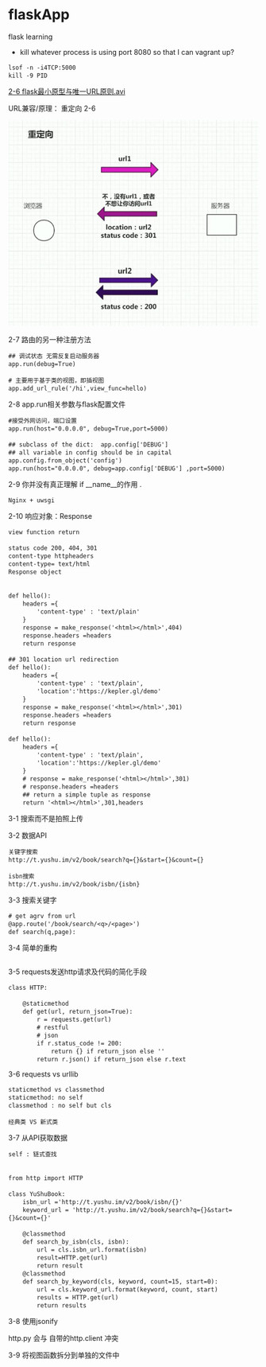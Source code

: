 # flaskApp
flask learning


* kill whatever process is using port 8080 so that I can vagrant up?
```
lsof -n -i4TCP:5000
kill -9 PID
```



[2-6 flask最小原型与唯一URL原则.avi]()

URL兼容/原理： 重定向 2-6

![image-20200418145104427](README_img/image-20200418145104427.png)





2-7 路由的另一种注册方法

```
## 调试状态 无需反复启动服务器
app.run(debug=True)

# 主要用于基于类的视图，即插视图
app.add_url_rule('/hi',view_func=hello)
```



2-8 app.run相关参数与flask配置文件

```
#接受外网访问，端口设置
app.run(host="0.0.0.0", debug=True,port=5000)

## subclass of the dict:  app.config['DEBUG']
## all variable in config should be in capital 
app.config.from_object('config')
app.run(host="0.0.0.0", debug=app.config['DEBUG'] ,port=5000)
```



2-9 你并没有真正理解 if __name__的作用 .

```
Nginx + uwsgi 
```



2-10 响应对象：Response

```
view function return

status code 200, 404, 301
content-type httpheaders
content-type= text/html
Response object


def hello():
    headers ={
        'content-type' : 'text/plain'
    }
    response = make_response('<html></html>',404)
    response.headers =headers
    return response
    
## 301 location url redirection     
def hello():
    headers ={
        'content-type' : 'text/plain',
        'location':'https://kepler.gl/demo'
    }
    response = make_response('<html></html>',301)
    response.headers =headers
    return response
    
def hello():
    headers ={
        'content-type' : 'text/plain',
        'location':'https://kepler.gl/demo'
    }
    # response = make_response('<html></html>',301)
    # response.headers =headers
    ## return a simple tuple as response
    return '<html></html>',301,headers

```





3-1 搜索而不是拍照上传

3-2 数据API

```
关键字搜索
http://t.yushu.im/v2/book/search?q={}&start={}&count={}

isbn搜索
http://t.yushu.im/v2/book/isbn/{isbn}
```

3-3 搜索关键字

```
# get agrv from url
@app.route('/book/search/<q>/<page>')
def search(q,page):
```

3-4 简单的重构

```

```

3-5 requests发送http请求及代码的简化手段

```
class HTTP:

    @staticmethod
    def get(url, return_json=True):
        r = requests.get(url)
        # restful
        # json
        if r.status_code != 200:
            return {} if return_json else ''
        return r.json() if return_json else r.text

```



3-6 requests vs urllib

```
staticmethod vs classmethod
staticmethod: no self
classmethod : no self but cls

经典类 VS 新式类
```

3-7 从API获取数据



```
self : 链式查找


from http import HTTP

class YuShuBook:
    isbn_url ='http://t.yushu.im/v2/book/isbn/{}'
    keyword_url = 'http://t.yushu.im/v2/book/search?q={}&start={}&count={}'

    @classmethod
    def search_by_isbn(cls, isbn):
        url = cls.isbn_url.format(isbn)
        result=HTTP.get(url)
        return result
    @classmethod
    def search_by_keyword(cls, keyword, count=15, start=0):
        url = cls.keyword_url.format(keyword, count, start)
        results = HTTP.get(url)
        return results
```

3-8 使用jsonify

http.py 会与 自带的http.client 冲突



3-9 将视图函数拆分到单独的文件中 




